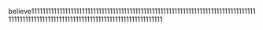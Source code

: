 believe111111111111111111111111111111111111111111111111111111111111111111111111111111111111111111111111111111111111111111111111111111111111111
